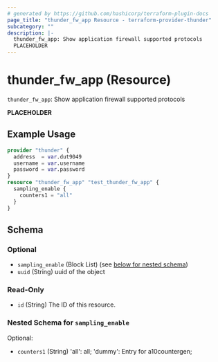 ```yaml
---
# generated by https://github.com/hashicorp/terraform-plugin-docs
page_title: "thunder_fw_app Resource - terraform-provider-thunder"
subcategory: ""
description: |-
  thunder_fw_app: Show application firewall supported protocols
  PLACEHOLDER
---
```


# thunder_fw_app (Resource)

`thunder_fw_app`: Show application firewall supported protocols

__PLACEHOLDER__

## Example Usage

```terraform
provider "thunder" {
  address  = var.dut9049
  username = var.username
  password = var.password
}
resource "thunder_fw_app" "test_thunder_fw_app" {
  sampling_enable {
    counters1 = "all"
  }
}
```

<!-- schema generated by tfplugindocs -->
## Schema

### Optional

- `sampling_enable` (Block List) (see [below for nested schema](#nestedblock--sampling_enable))
- `uuid` (String) uuid of the object

### Read-Only

- `id` (String) The ID of this resource.

<a id="nestedblock--sampling_enable"></a>
### Nested Schema for `sampling_enable`

Optional:

- `counters1` (String) 'all': all; 'dummy': Entry for a10countergen;



